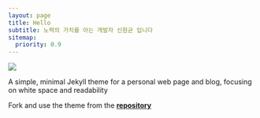 ```yaml
---
layout: page
title: Hello
subtitle: 노력의 가치를 아는 개발자 신원균 입니다
sitemap:
  priority: 0.9
---
```


<img src="{{ '/assets/img/pudhina.jpg' | prepend: site.baseurl }}" id="about-img">

<div id="describe-text">
	<p>A simple, minimal Jekyll theme for a personal web page and blog, focusing on white space and readability</p>
	<p>Fork and use the theme from the <strong> <a href="https://github.com/sok5188"> repository</a> </strong></p>
</div>
